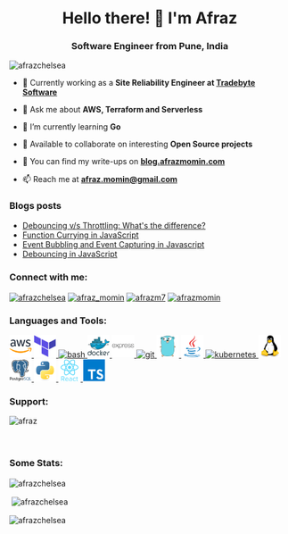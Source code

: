 <h1 align="center">Hello there! 👋 I'm Afraz</h1>
<h3 align="center">Software Engineer from Pune, India</h3>

<p align="left"> <img src="https://komarev.com/ghpvc/?username=afrazchelsea&label=Profile%20views&color=0e75b6&style=flat" alt="afrazchelsea" /> </p>

- 🔭 Currently working as a **Site Reliability Engineer at [Tradebyte Software](https://www.tradebyte.com/en/)**

- 💬 Ask me about **AWS, Terraform and Serverless**

- 🌱 I’m currently learning **Go**

- 🤝 Available to collaborate on interesting **Open Source projects**

- 📝 You can find my write-ups on **[blog.afrazmomin.com](https://blog.afrazmomin.com)**

- 📫 Reach me at **afraz.momin@gmail.com**

### Blogs posts

<!-- BLOG-POST-LIST:START -->
- [Debouncing v/s Throttling: What&#39;s the difference?](https://dev.to/afrazchelsea/debouncing-v-s-throttling-what-s-the-difference-4k95)
- [Function Currying in JavaScript](https://dev.to/afrazchelsea/function-currying-in-javascript-3h3g)
- [Event Bubbling and Event Capturing in Javascript](https://dev.to/afrazchelsea/event-bubbling-and-event-capturing-in-javascript-3og8)
- [Debouncing in JavaScript](https://dev.to/afrazchelsea/debouncing-in-javascript-36n8)
<!-- BLOG-POST-LIST:END -->

<h3 align="left">Connect with me:</h3>
<p align="left">
<a href="https://dev.to/afrazchelsea" target="blank"><img align="center" src="https://raw.githubusercontent.com/rahuldkjain/github-profile-readme-generator/master/src/images/icons/Social/devto.svg" alt="afrazchelsea" height="30" width="40" /></a>
<a href="https://twitter.com/afraz_momin" target="blank"><img align="center" src="https://raw.githubusercontent.com/rahuldkjain/github-profile-readme-generator/master/src/images/icons/Social/twitter.svg" alt="afraz_momin" height="30" width="40" /></a>
<a href="https://linkedin.com/in/afrazm7" target="blank"><img align="center" src="https://raw.githubusercontent.com/rahuldkjain/github-profile-readme-generator/master/src/images/icons/Social/linked-in-alt.svg" alt="afrazm7" height="30" width="40" /></a>
<a href="https://hashnode.com/afrazmomin" target="blank"><img align="center" src="https://raw.githubusercontent.com/rahuldkjain/github-profile-readme-generator/master/src/images/icons/Social/hashnode.svg" alt="afrazmomin" height="30" width="40" /></a>
</p>

<h3 align="left">Languages and Tools:</h3>
<p align="left"> 
<a href="https://aws.amazon.com" target="_blank" rel="noreferrer"> <img src="https://raw.githubusercontent.com/devicons/devicon/master/icons/amazonwebservices/amazonwebservices-original-wordmark.svg" alt="aws" width="40" height="40"/> </a>
<a href="https://terraform.io" target="_blank" rel="noreferrer"> <img src="./assets/terraform-icon.svg" alt="terraform" width="40" height="40"/> </a>
 <a href="https://www.gnu.org/software/bash/" target="_blank" rel="noreferrer"> <img src="https://www.vectorlogo.zone/logos/gnu_bash/gnu_bash-icon.svg" alt="bash" width="40" height="40"/> </a> <a href="https://www.docker.com/" target="_blank" rel="noreferrer"> <img src="https://raw.githubusercontent.com/devicons/devicon/master/icons/docker/docker-original-wordmark.svg" alt="docker" width="40" height="40"/> </a> 
 <a href="https://expressjs.com" target="_blank" rel="noreferrer"> <img src="https://raw.githubusercontent.com/devicons/devicon/master/icons/express/express-original-wordmark.svg" alt="express" width="40" height="40"/> </a> 
 <a href="https://git-scm.com/" target="_blank" rel="noreferrer"> <img src="https://www.vectorlogo.zone/logos/git-scm/git-scm-icon.svg" alt="git" width="40" height="40"/> </a> <a href="https://golang.org" target="_blank" rel="noreferrer"> <img src="https://raw.githubusercontent.com/devicons/devicon/master/icons/go/go-original.svg" alt="go" width="40" height="40"/> </a>
 <a href="https://www.java.com" target="_blank" rel="noreferrer"> <img src="https://raw.githubusercontent.com/devicons/devicon/master/icons/java/java-original.svg" alt="java" width="40" height="40"/> </a>
 <a href="https://kubernetes.io" target="_blank" rel="noreferrer"> <img src="https://www.vectorlogo.zone/logos/kubernetes/kubernetes-icon.svg" alt="kubernetes" width="40" height="40"/> </a> <a href="https://www.linux.org/" target="_blank" rel="noreferrer"> <img src="https://raw.githubusercontent.com/devicons/devicon/master/icons/linux/linux-original.svg" alt="linux" width="40" height="40"/> </a>
 <a href="https://www.postgresql.org" target="_blank" rel="noreferrer"> <img src="https://raw.githubusercontent.com/devicons/devicon/master/icons/postgresql/postgresql-original-wordmark.svg" alt="postgresql" width="40" height="40"/> </a> 
 <a href="https://www.python.org" target="_blank" rel="noreferrer"> <img src="https://raw.githubusercontent.com/devicons/devicon/master/icons/python/python-original.svg" alt="python" width="40" height="40"/> </a> <a href="https://reactjs.org/" target="_blank" rel="noreferrer"> <img src="https://raw.githubusercontent.com/devicons/devicon/master/icons/react/react-original-wordmark.svg" alt="react" width="40" height="40"/> </a>
 <a href="https://www.typescriptlang.org/" target="_blank" rel="noreferrer"> <img src="https://raw.githubusercontent.com/devicons/devicon/master/icons/typescript/typescript-original.svg" alt="typescript" width="40" height="40"/> </a>
</p>

<h3 align="left">Support:</h3>
<p><a href="https://www.buymeacoffee.com/afraz"> <img align="left" src="https://cdn.buymeacoffee.com/buttons/v2/default-yellow.png" height="50" width="210" alt="afraz" /></a></p><br><br>
<br>
<h3 align="left">Some Stats:</h3>
<p><img align="center" src="https://github-readme-stats.vercel.app/api/top-langs?username=afrazchelsea&show_icons=true&locale=en&layout=compact" alt="afrazchelsea" /></p>

<p>&nbsp;<img align="center" src="https://github-readme-stats.vercel.app/api?username=afrazchelsea&show_icons=true&locale=en" alt="afrazchelsea" /></p>

<p><img align="center" src="https://github-readme-streak-stats.herokuapp.com/?user=afrazchelsea&" alt="afrazchelsea" /></p>
</p>
